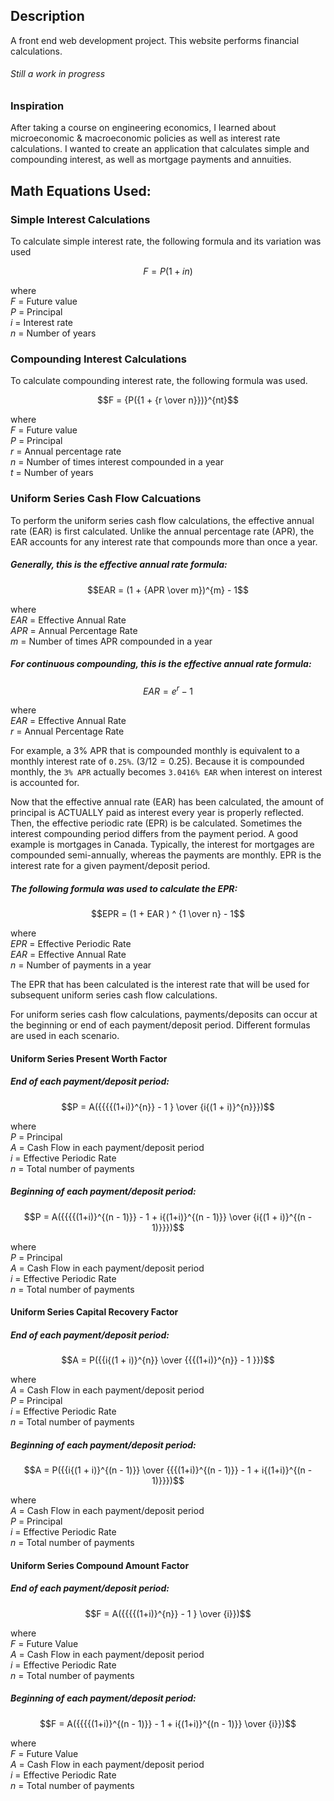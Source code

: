 ## Description

A front end web development project. This website performs financial calculations.
###### Still a work in progress

### Inspiration

After taking a course on engineering economics, I learned about microeconomic & macroeconomic policies as well as interest rate calculations. I wanted to create an application that calculates simple and compounding interest, as well as mortgage payments and annuities.

## Math Equations Used:

### Simple Interest Calculations

To calculate simple interest rate, the following formula and its variation was used

```math
F = P(1 + in)
```

where\
$`F`$ = Future value\
$`P`$ = Principal\
$`i`$ = Interest rate\
$`n`$ = Number of years

### Compounding Interest Calculations

To calculate compounding interest rate, the following formula was used.

```math
F = {P({1 + {r \over n}})}^{nt}
```

where\
$`F`$ = Future value\
$`P`$ = Principal\
$`r`$ = Annual percentage rate\
$`n`$ = Number of times interest compounded in a year\
$`t`$ = Number of years

### Uniform Series Cash Flow Calcuations

To perform the uniform series cash flow calculations, the effective annual rate (EAR) is first calculated. Unlike the annual percentage rate (APR), the EAR accounts for any interest rate that compounds more than once a year.

##### Generally, this is the effective annual rate formula:
```math
EAR = (1 + {APR \over m})^{m} - 1
```

where\
$`EAR`$ = Effective Annual Rate\
$`APR`$ = Annual Percentage Rate\
$`m`$ = Number of times APR compounded in a year

##### For continuous compounding, this is the effective annual rate formula:

```math
EAR = e^{r} - 1
```

where\
$`EAR`$ = Effective Annual Rate\
$`r`$ = Annual Percentage Rate

For example, a 3% APR that is compounded monthly is equivalent to a monthly interest rate of `0.25%`. ($`3 / 12 = 0.25`$). Because it is compounded monthly, the `3% APR` actually becomes `3.0416% EAR` when interest on interest is accounted for.

Now that the effective annual rate (EAR) has been calculated, the amount of principal is ACTUALLY paid as interest every year is properly reflected. Then, the effective periodic rate (EPR) is be calculated. Sometimes the interest compounding period differs from the payment period. A good example is mortgages in Canada. Typically, the interest for mortgages are compounded semi-annually, whereas the payments are monthly. EPR is the interest rate for a given payment/deposit period. 

##### The following formula was used to calculate the EPR:
```math
EPR = (1 + EAR ) ^ {1 \over n} - 1
```

where\
$`EPR`$ = Effective Periodic Rate\
$`EAR`$ = Effective Annual Rate\
$`n`$ = Number of payments in a year

The EPR that has been calculated is the interest rate that will be used for subsequent uniform series cash flow calculations.

For uniform series cash flow calculations, payments/deposits can occur at the beginning or end of each payment/deposit period. Different formulas are used in each scenario.

#### Uniform Series Present Worth Factor 
##### End of each payment/deposit period:
```math
P = A({{{{(1+i)}^{n}} - 1 } \over {i{(1 + i)}^{n}}})
```

where\
$`P`$ = Principal\
$`A`$ = Cash Flow in each payment/deposit period\
$`i`$ = Effective Periodic Rate\
$`n`$ = Total number of payments

##### Beginning of each payment/deposit period:
```math
P = A({{{{(1+i)}^{(n - 1)}} - 1 + i{(1+i)}^{(n - 1)}} \over {i{(1 + i)}^{(n - 1)}}})
```

where\
$`P`$ = Principal\
$`A`$ = Cash Flow in each payment/deposit period\
$`i`$ = Effective Periodic Rate\
$`n`$ = Total number of payments

#### Uniform Series Capital Recovery Factor

##### End of each payment/deposit period:
```math
A = P({{i{(1 + i)}^{n}} \over {{{(1+i)}^{n}} - 1 }})
```

where\
$`A`$ = Cash Flow in each payment/deposit period\
$`P`$ = Principal\
$`i`$ = Effective Periodic Rate\
$`n`$ = Total number of payments


##### Beginning of each payment/deposit period:
```math
A = P({{i{(1 + i)}^{(n - 1)}} \over {{{(1+i)}^{(n - 1)}} - 1 + i{(1+i)}^{(n - 1)}}})
```

where\
$`A`$ = Cash Flow in each payment/deposit period\
$`P`$ = Principal\
$`i`$ = Effective Periodic Rate\
$`n`$ = Total number of payments

#### Uniform Series Compound Amount Factor

##### End of each payment/deposit period:
```math
F = A({{{{(1+i)}^{n}} - 1 } \over {i}})
```

where\
$`F`$ = Future Value\
$`A`$ = Cash Flow in each payment/deposit period\
$`i`$ = Effective Periodic Rate\
$`n`$ = Total number of payments

##### Beginning of each payment/deposit period:
```math
F = A({{{{(1+i)}^{(n - 1)}} - 1 + i{(1+i)}^{(n - 1)}} \over {i}})
```

where\
$`F`$ = Future Value\
$`A`$ = Cash Flow in each payment/deposit period\
$`i`$ = Effective Periodic Rate\
$`n`$ = Total number of payments
